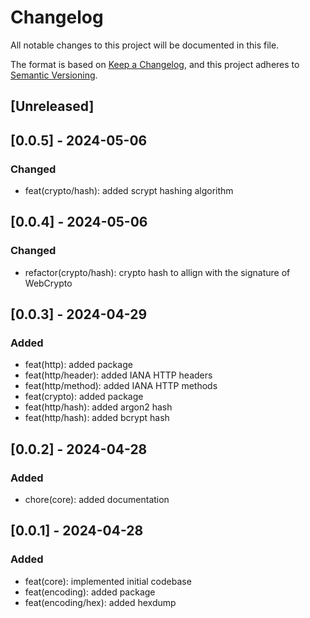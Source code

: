 # Changelog

All notable changes to this project will be documented in this file.

The format is based on [Keep a Changelog](https://keepachangelog.com/en/1.1.0/),
and this project adheres to
[Semantic Versioning](https://semver.org/spec/v2.0.0.html).

## [Unreleased]

## [0.0.5] - 2024-05-06

### Changed

- feat(crypto/hash): added scrypt hashing algorithm

## [0.0.4] - 2024-05-06

### Changed

- refactor(crypto/hash): crypto hash to allign with the signature of WebCrypto

## [0.0.3] - 2024-04-29

### Added

- feat(http): added package
- feat(http/header): added IANA HTTP headers
- feat(http/method): added IANA HTTP methods
- feat(crypto): added package
- feat(http/hash): added argon2 hash
- feat(http/hash): added bcrypt hash

## [0.0.2] - 2024-04-28

### Added

- chore(core): added documentation

## [0.0.1] - 2024-04-28

### Added

- feat(core): implemented initial codebase
- feat(encoding): added package
- feat(encoding/hex): added hexdump
